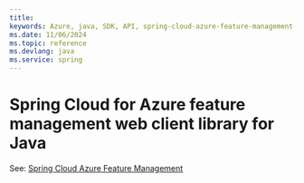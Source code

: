 ```yaml
---
title: 
keywords: Azure, java, SDK, API, spring-cloud-azure-feature-management-web, spring
ms.date: 11/06/2024
ms.topic: reference
ms.devlang: java
ms.service: spring
---
```

# Spring Cloud for Azure feature management web client library for Java

See: [Spring Cloud Azure Feature Management](https://github.com/Azure/azure-sdk-for-java/tree/main/sdk/spring/spring-cloud-azure-feature-management)

